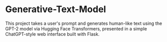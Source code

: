 # Generative-Text-Model
This project takes a user's prompt and generates human-like text using the GPT-2 model via Hugging Face Transformers, presented in a simple ChatGPT-style web interface built with Flask.
